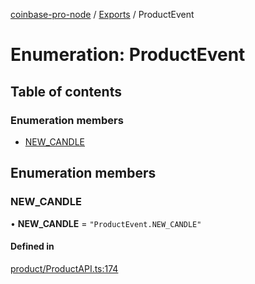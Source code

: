 [coinbase-pro-node](../README.md) / [Exports](../modules.md) / ProductEvent

# Enumeration: ProductEvent

## Table of contents

### Enumeration members

- [NEW_CANDLE](ProductEvent.md#new_candle)

## Enumeration members

### NEW_CANDLE

• **NEW_CANDLE** = `"ProductEvent.NEW_CANDLE"`

#### Defined in

[product/ProductAPI.ts:174](https://github.com/bennycode/coinbase-pro-node/blob/48475f6/src/product/ProductAPI.ts#L174)
